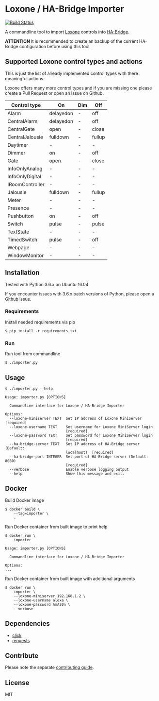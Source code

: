 # Loxone / HA-Bridge Importer
[![Build Status](https://travis-ci.org/escalate/loxone-ha-bridge-importer.svg?branch=master)](https://travis-ci.org/escalate/loxone-ha-bridge-importer)

A commandline tool to import [Loxone](https://www.loxone.com) controls into [HA-Bridge](https://github.com/bwssytems/ha-bridge).

**ATTENTION** It is recommended to create an backup of the current HA-Bridge configuration before using this tool.

## Supported Loxone control types and actions
This is just the list of already implemented control types with there meaningful actions.

Loxone offers many more control types and if you are missing one please create a Pull Request or open an Issue on Github.

| Control type    | On        | Dim | Off    |
| --------------- | --------- | --- | ------ |
| Alarm           | delayedon | -   | off    |
| CentralAlarm    | delayedon | -   | off    |
| CentralGate     | open      | -   | close  |
| CentralJalousie | fulldown  | -   | fullup |
| Daytimer        | -         | -   | -      |
| Dimmer          | on        | -   | off    |
| Gate            | open      | -   | close  |
| InfoOnlyAnalog  | -         | -   | -      |
| InfoOnlyDigital | -         | -   | -      |
| IRoomController | -         | -   | -      |
| Jalousie        | fulldown  | -   | fullup |
| Meter           | -         | -   | -      |
| Presence        | -         | -   | -      |
| Pushbutton      | on        | -   | off    |
| Switch          | pulse     | -   | pulse  |
| TextState       | -         | -   | -      |
| TimedSwitch     | pulse     | -   | off    |
| Webpage         | -         | -   | -      |
| WindowMonitor   | -         | -   | -      |

## Installation
Tested with Python 3.6.x on Ubuntu 16.04

If you encounter issues with 3.6.x patch versions of Python, please open a Github issue.

### Requirements
Install needed requirements via pip

```
$ pip install -r requirements.txt
```

### Run
Run tool from commandline
```
$ ./importer.py
```

## Usage
```
$ ./importer.py --help

Usage: importer.py [OPTIONS]

  Commandline interface for Loxone / HA-Bridge Importer

Options:
  --loxone-miniserver TEXT  Set IP address of Loxone MiniServer  [required]
  --loxone-username TEXT    Set username for Loxone MiniServer login
                            [required]
  --loxone-password TEXT    Set password for Loxone MiniServer login
                            [required]
  --ha-bridge-server TEXT   Set IP address of HA-Bridge server (Default:
                            localhost)  [required]
  --ha-bridge-port INTEGER  Set port of HA-Bridge server (Default: 8080)
                            [required]
  --verbose                 Enable verbose logging output
  --help                    Show this message and exit.
```

## Docker
Build Docker image
```
$ docker build \
    --tag=importer \
    .
```

Run Docker container from built image to print help
```
$ docker run \
    importer

Usage: importer.py [OPTIONS]

  Commandline interface for Loxone / HA-Bridge Importer

Options:
...
```

Run Docker container from built image with additional arguments
```
$ docker run \
    importer \
    --loxone-miniserver 192.168.1.2 \
    --loxone-username alexa \
    --loxone-password AmAz0n \
    --verbose
```

## Dependencies
* [click](https://pypi.python.org/pypi/click)
* [requests](https://pypi.python.org/pypi/requests)

## Contribute
Please note the separate [contributing guide](https://github.com/escalate/loxone-ha-bridge-importer/blob/master/CONTRIBUTING.md).

## License
MIT
